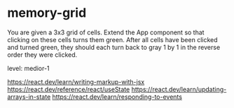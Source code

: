 # memory-grid
You are given a 3x3 grid of cells. Extend the App component so that clicking on these cells turns them green. After all cells have been clicked and turned green, they should each turn back to gray 1 by 1 in the reverse order they were clicked.

level: medior-1

https://react.dev/learn/writing-markup-with-jsx
https://react.dev/reference/react/useState
https://react.dev/learn/updating-arrays-in-state
https://react.dev/learn/responding-to-events
